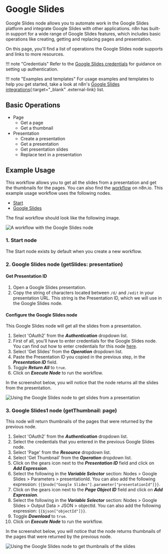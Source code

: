 # Google Slides

Google Slides node allows you to automate work in the Google Slides platform and integrate Google Slides with other applications. n8n has built-in support for a wide range of Google Slides features, which includes basic operations like creating, getting and replacing pages and presentation. 

On this page, you'll find a list of operations the Google Slides node supports and links to more resources.

!!! note "Credentials"
    Refer to the [Google Slides credentials](https://docs.n8n.io/integrations/builtin/credentials/google/) for guidance on setting up authentication. 

!!! note "Examples and templates"
    For usage examples and templates to help you get started, take a look at n8n's [Google Slides integrations](https://n8n.io/integrations/google-slides/){:target="_blank" .external-link} list.


## Basic Operations

* Page
    * Get a page
    * Get a thumbnail
* Presentation
    * Create a presentation
    * Get a presentation
    * Get presentation slides
    * Replace text in a presentation

## Example Usage

This workflow allows you to get all the slides from a presentation and get the thumbnails for the pages. You can also find the [workflow](https://n8n.io/workflows/1035) on n8n.io. This example usage workflow uses the following nodes.
- [Start](/integrations/builtin/core-nodes/n8n-nodes-base.start/)
- [Google Slides]()

The final workflow should look like the following image.

![A workflow with the Google Slides node](/_images/integrations/builtin/app-nodes/googleslides/workflow.png)

### 1. Start node

The Start node exists by default when you create a new workflow.

### 2. Google Slides node (getSlides: presentation)

#### Get Presentation ID

1. Open a Google Slides presentation.
2. Copy the string of characters located between `/d/` and `/edit` in your presentation URL. This string is the Presentation ID, which we will use in the Google Slides node.

#### Configure the Google Slides node

This Google Slides node will get all the slides from a presentation.

1. Select 'OAuth2' from the ***Authentication*** dropdown list.
2.  First of all, you'll have to enter credentials for the Google Slides node. You can find out how to enter credentials for this node [here](/integrations/builtin/credentials/google/).
3. Select 'Get Slides' from the ***Operation*** dropdown list.
4. Paste the Presentation ID you copied in the previous step, in the ***Presentation ID*** field.
5. Toggle ***Return All*** to `true`.
6. Click on ***Execute Node*** to run the workflow.

In the screenshot below, you will notice that the node returns all the slides from the presentation.

![Using the Google Slides node to get slides from a presentation](/_images/integrations/builtin/app-nodes/googleslides/googleslides_node.png)

### 3. Google Slides1 node (getThumbnail: page)

This node will return thumbnails of the pages that were returned by the previous node.

1. Select 'OAuth2' from the ***Authentication*** dropdown list.
2. Select the credentials that you entered in the previous Google Slides node.
3. Select 'Page' from the ***Resource*** dropdown list.
4. Select 'Get Thumbnail' from the ***Operation*** dropdown list.
5. Click on the gears icon next to the ***Presentation ID*** field and click on ***Add Expression***.
6. Select the following in the ***Variable Selector*** section: Nodes > Google Slides > Parameters > presentationId. You can also add the following expression: `{{$node["Google Slides"].parameter["presentationId"]}}`.
7. Click on the gears icon next to the ***Page Object ID*** field and click on ***Add Expression***.
8. Select the following in the ***Variable Selector*** section: Nodes > Google Slides > Output Data > JSON > objectId. You can also add the following expression: `{{$json["objectId"]}}`.
9. Toggle ***Download*** to `true`.
10. Click on ***Execute Node*** to run the workflow.

In the screenshot below, you will notice that the node returns thumbnails of the pages that were returned by the previous node.

![Using the Google Slides node to get thumbnails of the slides](/_images/integrations/builtin/app-nodes/googleslides/googleslides1_node.png)
